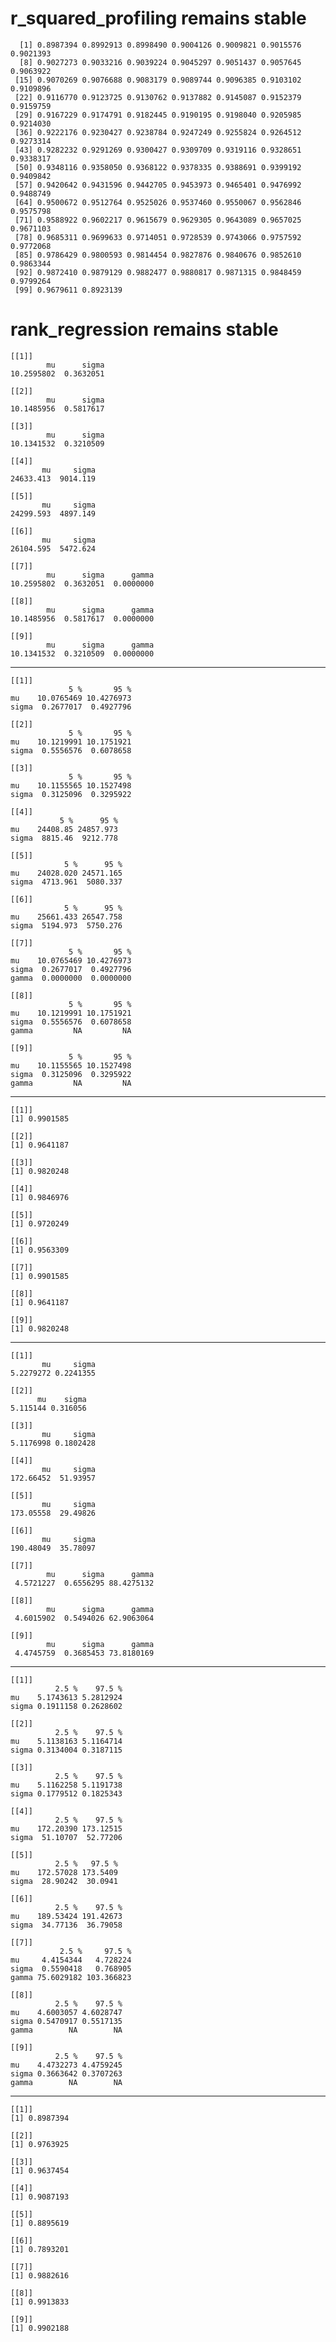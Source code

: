 # r_squared_profiling remains stable

      [1] 0.8987394 0.8992913 0.8998490 0.9004126 0.9009821 0.9015576 0.9021393
      [8] 0.9027273 0.9033216 0.9039224 0.9045297 0.9051437 0.9057645 0.9063922
     [15] 0.9070269 0.9076688 0.9083179 0.9089744 0.9096385 0.9103102 0.9109896
     [22] 0.9116770 0.9123725 0.9130762 0.9137882 0.9145087 0.9152379 0.9159759
     [29] 0.9167229 0.9174791 0.9182445 0.9190195 0.9198040 0.9205985 0.9214030
     [36] 0.9222176 0.9230427 0.9238784 0.9247249 0.9255824 0.9264512 0.9273314
     [43] 0.9282232 0.9291269 0.9300427 0.9309709 0.9319116 0.9328651 0.9338317
     [50] 0.9348116 0.9358050 0.9368122 0.9378335 0.9388691 0.9399192 0.9409842
     [57] 0.9420642 0.9431596 0.9442705 0.9453973 0.9465401 0.9476992 0.9488749
     [64] 0.9500672 0.9512764 0.9525026 0.9537460 0.9550067 0.9562846 0.9575798
     [71] 0.9588922 0.9602217 0.9615679 0.9629305 0.9643089 0.9657025 0.9671103
     [78] 0.9685311 0.9699633 0.9714051 0.9728539 0.9743066 0.9757592 0.9772068
     [85] 0.9786429 0.9800593 0.9814454 0.9827876 0.9840676 0.9852610 0.9863344
     [92] 0.9872410 0.9879129 0.9882477 0.9880817 0.9871315 0.9848459 0.9799264
     [99] 0.9679611 0.8923139

# rank_regression remains stable

    [[1]]
            mu      sigma 
    10.2595802  0.3632051 
    
    [[2]]
            mu      sigma 
    10.1485956  0.5817617 
    
    [[3]]
            mu      sigma 
    10.1341532  0.3210509 
    
    [[4]]
           mu     sigma 
    24633.413  9014.119 
    
    [[5]]
           mu     sigma 
    24299.593  4897.149 
    
    [[6]]
           mu     sigma 
    26104.595  5472.624 
    
    [[7]]
            mu      sigma      gamma 
    10.2595802  0.3632051  0.0000000 
    
    [[8]]
            mu      sigma      gamma 
    10.1485956  0.5817617  0.0000000 
    
    [[9]]
            mu      sigma      gamma 
    10.1341532  0.3210509  0.0000000 
    

---

    [[1]]
                 5 %       95 %
    mu    10.0765469 10.4276973
    sigma  0.2677017  0.4927796
    
    [[2]]
                 5 %       95 %
    mu    10.1219991 10.1751921
    sigma  0.5556576  0.6078658
    
    [[3]]
                 5 %       95 %
    mu    10.1155565 10.1527498
    sigma  0.3125096  0.3295922
    
    [[4]]
               5 %      95 %
    mu    24408.85 24857.973
    sigma  8815.46  9212.778
    
    [[5]]
                5 %      95 %
    mu    24028.020 24571.165
    sigma  4713.961  5080.337
    
    [[6]]
                5 %      95 %
    mu    25661.433 26547.758
    sigma  5194.973  5750.276
    
    [[7]]
                 5 %       95 %
    mu    10.0765469 10.4276973
    sigma  0.2677017  0.4927796
    gamma  0.0000000  0.0000000
    
    [[8]]
                 5 %       95 %
    mu    10.1219991 10.1751921
    sigma  0.5556576  0.6078658
    gamma         NA         NA
    
    [[9]]
                 5 %       95 %
    mu    10.1155565 10.1527498
    sigma  0.3125096  0.3295922
    gamma         NA         NA
    

---

    [[1]]
    [1] 0.9901585
    
    [[2]]
    [1] 0.9641187
    
    [[3]]
    [1] 0.9820248
    
    [[4]]
    [1] 0.9846976
    
    [[5]]
    [1] 0.9720249
    
    [[6]]
    [1] 0.9563309
    
    [[7]]
    [1] 0.9901585
    
    [[8]]
    [1] 0.9641187
    
    [[9]]
    [1] 0.9820248
    

---

    [[1]]
           mu     sigma 
    5.2279272 0.2241355 
    
    [[2]]
          mu    sigma 
    5.115144 0.316056 
    
    [[3]]
           mu     sigma 
    5.1176998 0.1802428 
    
    [[4]]
           mu     sigma 
    172.66452  51.93957 
    
    [[5]]
           mu     sigma 
    173.05558  29.49826 
    
    [[6]]
           mu     sigma 
    190.48049  35.78097 
    
    [[7]]
            mu      sigma      gamma 
     4.5721227  0.6556295 88.4275132 
    
    [[8]]
            mu      sigma      gamma 
     4.6015902  0.5494026 62.9063064 
    
    [[9]]
            mu      sigma      gamma 
     4.4745759  0.3685453 73.8180169 
    

---

    [[1]]
              2.5 %    97.5 %
    mu    5.1743613 5.2812924
    sigma 0.1911158 0.2628602
    
    [[2]]
              2.5 %    97.5 %
    mu    5.1138163 5.1164714
    sigma 0.3134004 0.3187115
    
    [[3]]
              2.5 %    97.5 %
    mu    5.1162258 5.1191738
    sigma 0.1779512 0.1825343
    
    [[4]]
              2.5 %    97.5 %
    mu    172.20390 173.12515
    sigma  51.10707  52.77206
    
    [[5]]
              2.5 %   97.5 %
    mu    172.57028 173.5409
    sigma  28.90242  30.0941
    
    [[6]]
              2.5 %    97.5 %
    mu    189.53424 191.42673
    sigma  34.77136  36.79058
    
    [[7]]
               2.5 %     97.5 %
    mu     4.4154344   4.728224
    sigma  0.5590418   0.768905
    gamma 75.6029182 103.366823
    
    [[8]]
              2.5 %    97.5 %
    mu    4.6003057 4.6028747
    sigma 0.5470917 0.5517135
    gamma        NA        NA
    
    [[9]]
              2.5 %    97.5 %
    mu    4.4732273 4.4759245
    sigma 0.3663642 0.3707263
    gamma        NA        NA
    

---

    [[1]]
    [1] 0.8987394
    
    [[2]]
    [1] 0.9763925
    
    [[3]]
    [1] 0.9637454
    
    [[4]]
    [1] 0.9087193
    
    [[5]]
    [1] 0.8895619
    
    [[6]]
    [1] 0.7893201
    
    [[7]]
    [1] 0.9882616
    
    [[8]]
    [1] 0.9913833
    
    [[9]]
    [1] 0.9902188
    

